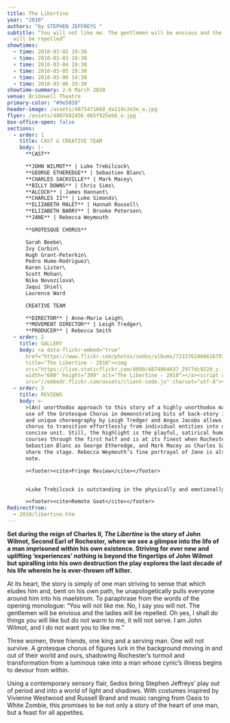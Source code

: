 ```yaml
---
title: The Libertine
year: "2010"
authors: "by STEPHEN JEFFREYS "
subtitle: “You will not like me. The gentlemen will be envious and the ladies
  will be repelled”
showtimes:
  - time: 2010-03-02 19:30
  - time: 2010-03-03 19:30
  - time: 2010-03-04 19:30
  - time: 2010-03-05 19:30
  - time: 2010-03-06 14:30
  - time: 2010-03-06 19:30
showtime-summary: 2-6 March 2010
venue: Bridewell Theatre
primary-color: "#9e5020"
header-image: /assets/4875471668_da114c2e3e_o.jpg
flyer: /assets/4907682456_065f925eb6_o.jpg
box-office-open: false
sections:
  - order: 1
    title: CAST & CREATIVE TEAM
    body: |-
      **CAST**

      **JOHN WILMOT** | Luke Trebilcock\
      **GEORGE ETHEREDGE** | Sebastien Blanc\
      **CHARLES SACKVILLE** | Mark Macey\
      **BILLY DOWNS** | Chris Sims\
      **ALCOCK** | James Hannant\
      **CHARLES II** | Luke Simonds\
      **ELIZABETH MALET** | Hannah Rousell\
      **ELIZABETH BARRY** | Brooke Petersen\
      **JANE** | Rebecca Weymouth

      **GROTESQUE CHORUS**

      Sarah Beebe\
      Ivy Corbin\
      Hugh Grant-Peterkin\
      Pedro Hume-Rodriguez\
      Karen Lister\
      Scott Mohan\
      Nika Novozilova\
      Jaqui Shiel\
      Laurence Ward

      CREATIVE TEAM

      **DIRECTOR** | Anne-Marie Leigh\
      **MOVEMENT DIRECTOR** | Leigh Tredger\
      **PRODUCER** | Rebecca Smith
  - order: 2
    title: GALLERY
    body: <a data-flickr-embed="true"
      href="https://www.flickr.com/photos/sedos/albums/72157624666167916"
      title="The Libertine - 2010"><img
      src="https://live.staticflickr.com/4099/4874864637_2977dc9220_z.jpg"
      width="600" height="399" alt="The Libertine - 2010"></a><script async
      src="//embedr.flickr.com/assets/client-code.js" charset="utf-8"></script>
  - order: 3
    title: REVIEWS
    body: >-
      >(An) unorthodox approach to this story of a highly unorthodox man.... The
      use of the Grotesque Chorus in demonstrating bits of back-story is clever,
      and unique choreography by Leigh Tredger and Angus Jacobs allows the
      chorus to transition effortlessly from individual entities into one
      concise unit. Still, the highlight is the playful, satirical humour that
      courses through the first half and is at its finest when Rochester,
      Sebastien Blanc as George Etheredge, and Mark Macey as Charles Sackville
      share the stage. Rebecca Weymouth’s fine portrayal of Jane is also of
      note.

      ><footer><cite>Fringe Review</cite></footer>


      >Luke Trebilcock is outstanding in the physically and emotionally demanding lead role, creating a wholly credible seventeenth-century libertine. James Hannant’s low-key witty vulgarity as Wilmot’s down-at-heel servant strikes a pleasingly ironic note, and the ...delectable Brooke Petersen is utterly convincing as the earl's mistress and inept stage-actress.

      ><footer><cite>Remote Goat</cite></footer>
RedirectFrom:
  - 2010/libertine.htm
---
```

**Set during the reign of Charles II, *The Libertine* is the story of John Wilmot, Second Earl of Rochester, where we see a glimpse into the life of a man imprisoned within his own existence. Striving for ever new and uplifting ‘experiences’ nothing is beyond the fingertips of John Wilmot but spiralling into his own destruction the play explores the last decade of his life wherein he is ever-thrown off kilter.**

At its heart, the story is simply of one man striving to sense that which eludes him and, bent on his own path, he unapologetically pulls everyone around him into his maelstrom. To paraphrase from the words of the opening monologue: “You will not like me. No, I say you will not. The gentlemen will be envious and the ladies will be repelled. Oh yes, I shall do things you will like but do not warm to me, it will not serve. I am John Wilmot, and I do not want you to like me.”

Three women, three friends, one king and a serving man. One will not survive. A grotesque chorus of figures lurk in the background moving in and out of their world and ours, shadowing Rochester’s turmoil and transformation from a luminous rake into a man whose cynic’s illness begins to devour from within.

Using a contemporary sensory flair, Sedos bring Stephen Jeffreys’ play out of period and into a world of light and shadows. With costumes inspired by Vivienne Westwood and Russell Brand and music ranging from Oasis to White Zombie, this promises to be not only a story of the heart of one man, but a feast for all appetites.